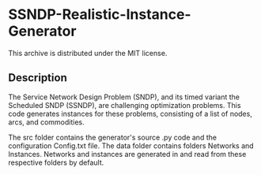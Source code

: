 # SSNDP-Realistic-Instance-Generator
This archive is distributed under the MIT license.

## Description
The Service Network Design Problem (SNDP), and its timed variant the Scheduled SNDP (SSNDP), are challenging optimization problems. This code generates instances for these problems, consisting of a list of nodes, arcs, and commodities.

The src folder contains the generator's source .py code and the configuration Config.txt file. The data folder contains folders Networks and Instances. Networks and instances are generated in and read from these respective folders by default.
